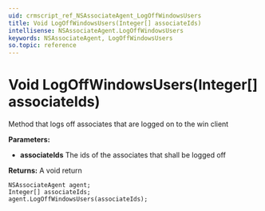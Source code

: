 ```yaml
---
uid: crmscript_ref_NSAssociateAgent_LogOffWindowsUsers
title: Void LogOffWindowsUsers(Integer[] associateIds)
intellisense: NSAssociateAgent.LogOffWindowsUsers
keywords: NSAssociateAgent, LogOffWindowsUsers
so.topic: reference
---
```


# Void LogOffWindowsUsers(Integer[] associateIds)

Method that logs off associates that are logged on to the win client

**Parameters:**
 - **associateIds** The ids of the associates that shall be logged off

**Returns:** A void return

```crmscript
NSAssociateAgent agent;
Integer[] associateIds;
agent.LogOffWindowsUsers(associateIds);
```

